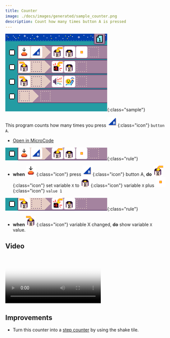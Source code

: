```yaml
---
title: Counter
image: ./docs/images/generated/sample_counter.png
description: Count how many times button A is pressed
---
```


![counter program](../images/generated/sample_counter.png){:class="sample"}

This program counts how many times you press ![button A](../images/generated/icon_F3.png){:class="icon"} `button A`.

-   [Open in MicroCode](/microcode/#H4sIAMG4UGMAA4WPywqDMBBFfyl90OKii7YEO8EoNvGBS19lNFpBQe3XNxoX3XV1OTD3cqaY2Zg1VpvYYQNVdwZ1RU8NOmFLrrPH4AMYixF9AadoZjcvoCs/cWWbzyx37szVGynUZOaU4sIusrwU08+OuoEiPdR0ZV/S0TBZWUoYffGvY1ykcXG5VO8kmvpUOyy9MtxZzkP3FrfDYMUx6fWfYnErDrtt2/xnbs0NtInKWrdL90f0kO05HolTvbD0L5cvGfuL7ygBAAA=)

![when press button A, increment variable X](../images/generated/sample_counter_page_1_rule_1.png){:class="rule"}

-   **when** ![press](../images/generated/icon_S2.png){:class="icon"} press ![button A](../images/generated/icon_F3.png){:class="icon"} button A, **do** ![set variable X](../images/generated/icon_A9A.png){:class="icon"} set variable `X` to ![get variable X](../images/generated/icon_M20A.png){:class="icon"} variable `X` plus ![value 1](../images/generated/icon_M6.png){:class="icon"} `value 1`

![when variable X changed, show variable X value](../images/generated/sample_counter_page_1_rule_2.png){:class="rule"}

-   **when** ![variable X changed](../images/generated/icon_S9A.png){:class="icon"} variable X changed, **do** show variable `X` value.

## Video

<video class="sample" poster="../videos/counter.png" src="../videos/counter.mp4" controls="true"></video>

## Improvements

-   Turn this counter into a [step counter](./step-counter) by using the shake tile.
